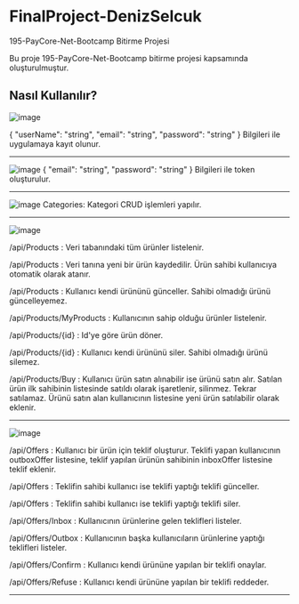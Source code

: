 # FinalProject-DenizSelcuk
195-PayCore-Net-Bootcamp Bitirme Projesi

Bu proje 195-PayCore-Net-Bootcamp bitirme projesi kapsamında oluşturulmuştur.

## Nasıl Kullanılır? 
![image](https://user-images.githubusercontent.com/42787488/191574680-ef2062ff-e1e5-44e5-b14d-a1b0e76c93cb.png)

{
  "userName": "string",
  "email": "string",
  "password": "string"
}
Bilgileri ile uygulamaya kayıt olunur.
***
![image](https://user-images.githubusercontent.com/42787488/191574862-939ebe28-d49b-4a9b-8ca9-e5a72c6fe824.png)
{
  "email": "string",
  "password": "string"
}
Bilgileri ile token oluşturulur.
***
![image](https://user-images.githubusercontent.com/42787488/191575065-f00591f0-ddc9-4e72-a39c-dd2ab6dbbfdc.png)
Categories: Kategori CRUD işlemleri yapılır.

***
![image](https://user-images.githubusercontent.com/42787488/191577945-61471eb5-2699-4994-960b-59f82ff45281.png)
<p>/api/Products             : Veri tabanındaki tüm ürünler listelenir.</p>
<p>/api/Products             : Veri tanına yeni bir ürün kaydedilir. Ürün sahibi kullanıcıya otomatik olarak atanır.</p>
<p>/api/Products             : Kullanıcı kendi ürününü günceller. Sahibi olmadığı ürünü güncelleyemez.</p>
<p>/api/Products/MyProducts  : Kullanıcının sahip olduğu ürünler listelenir.</p>
<p>/api/Products/{id}        : Id'ye göre ürün döner.</p>
<p>/api/Products/{id}        : Kullanıcı kendi ürününü siler. Sahibi olmadığı ürünü silemez.</p>
<p>/api/Products/Buy         : Kullanıcı ürün satın alınabilir ise ürünü satın alır. Satılan ürün ilk sahibinin listesinde satıldı olarak işaretlenir, silinmez. Tekrar                                 satılamaz. Ürünü satın alan kullanıcının listesine yeni ürün satılabilir olarak eklenir.</p>

***
![image](https://user-images.githubusercontent.com/42787488/191579994-fb68368d-d474-4ca6-86de-a13883d44cec.png)

<p>/api/Offers                 : Kullanıcı bir ürün için teklif oluşturur. Teklifi yapan kullanıcının outboxOffer listesine, teklif yapılan ürünün sahibinin inboxOffer    listesine teklif eklenir.</p>
<p>/api/Offers                 : Teklifin sahibi kullanıcı ise teklifi yaptığı teklifi günceller.</p>
<p>/api/Offers                 : Teklifin sahibi kullanıcı ise teklifi yaptığı teklifi siler.</p>
<p>/api/Offers/Inbox           : Kullanıcının ürünlerine gelen teklifleri listeler.</p>
<p>/api/Offers/Outbox          : Kullanıcının başka kullanıcıların ürünlerine yaptığı teklifleri listeler.</p>
<p>/api/Offers/Confirm         : Kullanıcı kendi ürününe yapılan bir teklifi onaylar.</p>
<p>/api/Offers/Refuse          : Kullanıcı kendi ürününe yapılan bir teklifi reddeder.</p>

***


